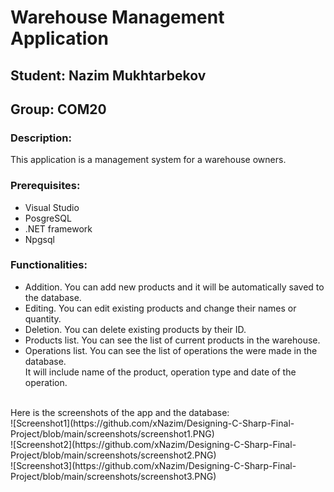 # Warehouse Management Application
## Student: Nazim Mukhtarbekov
## Group: COM20

### Description:
This application is a management system for a warehouse owners. <br>
### Prerequisites:
- Visual Studio
- PosgreSQL
- .NET framework
- Npgsql
  <br>
### Functionalities: <br>
- Addition. You can add new products and it will be automatically saved to the database. <br>
- Editing. You can edit existing products and change their names or quantity. <br>
- Deletion. You can delete existing products by their ID. <br> 
- Products list. You can see the list of current products in the warehouse. <br>
- Operations list. You can see the list of operations the were made in the database. <br>
It will include name of the product, operation type and date of the operation.
<br>
Here is the screenshots of the app and the database: <br>
![Screenshot1](https://github.com/xNazim/Designing-C-Sharp-Final-Project/blob/main/screenshots/screenshot1.PNG) <br>
![Screenshot2](https://github.com/xNazim/Designing-C-Sharp-Final-Project/blob/main/screenshots/screenshot2.PNG) <br>
![Screenshot3](https://github.com/xNazim/Designing-C-Sharp-Final-Project/blob/main/screenshots/screenshot3.PNG) <br>